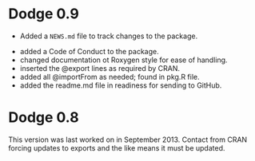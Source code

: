 # Dodge 0.9

* Added a `NEWS.md` file to track changes to the package.
- added a Code of Conduct to the package.
- changed documentation ot Roxygen style for ease of handling.
- inserted the @export lines as required by CRAN.
- added all @importFrom as needed; found in pkg.R file.
- added the readme.md file in readiness for sending to GitHub.

# Dodge 0.8

This version was last worked on in September 2013. Contact from CRAN forcing updates to exports and the like means it must be updated.
